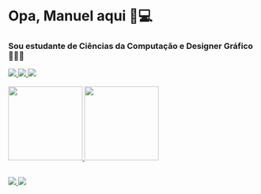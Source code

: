 # Opa, Manuel aqui 👻💻
### Sou estudante de Ciências da Computação e Designer Gráfico 👨🏼‍💻

<a href="https://www.instagram.com/1manuelc/" alt="Instagram">
<img src="https://img.shields.io/badge/-Instagram-C13584?style=for-the-badge&logo=Instagram&logoColor=FFFFFF"/>
</a>
  
<a href="https://www.linkedin.com/in/1manuelc" alt="Linkedin">
<img src="https://img.shields.io/badge/-Linkedin-0072b1?style=for-the-badge&logo=Linkedin&logoColor=FFFFFF"/>
</a>
  
<a href = "mailto:manuelwn21@gmail.com">
<img src="https://img.shields.io/badge/-Gmail-%23333?style=for-the-badge&logo=gmail&logoColor=white" target="_blank">
</a>
<br><br>

<div align="left">
  <a href="https://github.com/1manuelc">
  <img height="150em" src="https://github-readme-stats-git-masterrstaa-rickstaa.vercel.app/api?username=1manuelc&show_icons=true&theme=github_dark&include_all_commits=true&count_private=true"/>
    <img height="150em" src="https://github-readme-stats-git-masterrstaa-rickstaa.vercel.app/api/top-langs/?username=1manuelc&layout=compact&langs_count=7&theme=github_dark"/>
</div>

<br>

<p align="left">
  <a href="https://skillicons.dev">
    <img src="https://skillicons.dev/icons?i=c,java,js,html,css&theme=dark" />
    <img src="https://skillicons.dev/icons?i=ps,ai,figma" />
  </a>
</p>
<br>

